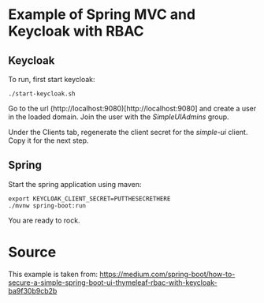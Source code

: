 # Example of Spring MVC and Keycloak with RBAC

## Keycloak

To run, first start keycloak:

``` shell
./start-keycloak.sh
```

Go to the url (http://localhost:9080)[http://localhost:9080] and create a user in the loaded domain. Join the user with the *SimpleUIAdmins* group.

Under the Clients tab, regenerate the client secret for the *simple-ui* client. Copy it for the next step.

## Spring

Start the spring application using maven:

``` shell
export KEYCLOAK_CLIENT_SECRET=PUTTHESECRETHERE
./mvnw spring-boot:run
```

You are ready to rock.

# Source

This example is taken from: https://medium.com/spring-boot/how-to-secure-a-simple-spring-boot-ui-thymeleaf-rbac-with-keycloak-ba9f30b9cb2b
